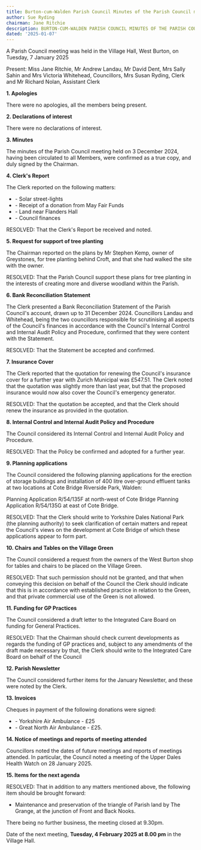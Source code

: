 ```yaml
---
title: Burton-cum-Walden Parish Council Minutes of the Parish Council meeting held on Tuesday, 7 January 2025
author: Sue Ryding
chairman: Jane Ritchie
description: BURTON-CUM-WALDEN PARISH COUNCIL MINUTES OF THE PARISH COUNCIL MEETING HELD ON TUESDAY, 7 JANUARY 2025
dated: '2025-01-07'
---
```


A Parish Council meeting was held in the Village Hall, West Burton, on Tuesday, 7 January 2025

Present: Miss Jane Ritchie, Mr Andrew Landau, Mr David Dent, Mrs Sally Sahin and Mrs Victoria Whitehead, Councillors, Mrs Susan Ryding, Clerk and Mr Richard Nolan, Assistant Clerk

**1\. Apologies**

There were no apologies, all the members being present.

**2\. Declarations of interest**

There were no declarations of interest.

**3\. Minutes**

The minutes of the Parish Council meeting held on 3 December 2024, having been circulated to all Members, were confirmed as a true copy, and duly signed by the Chairman.

**4\. Clerk's Report**

The Clerk reported on the following matters:

- \- Solar street-lights
- \- Receipt of a donation from May Fair Funds
- \- Land near Flanders Hall
- \- Council finances

RESOLVED: That the Clerk's Report be received and noted.

**5\. Request for support of tree planting**

The Chairman reported on the plans by Mr Stephen Kemp, owner of Greystones, for tree planting behind Croft, and that she had walked the site with the owner.

RESOLVED: That the Parish Council support these plans for tree planting in the interests of creating more and diverse woodland within the Parish.

**6\. Bank Reconciliation Statement**

The Clerk presented a Bank Reconciliation Statement of the Parish Council's account, drawn up to 31 December 2024. Councillors Landau and Whitehead, being the two councillors responsible for scrutinising all aspects of the Council's finances in accordance with the Council's Internal Control and Internal Audit Policy and Procedure, confirmed that they were content with the Statement.

RESOLVED: That the Statement be accepted and confirmed.

**7\. Insurance Cover**

The Clerk reported that the quotation for renewing the Council's insurance cover for a further year with Zurich Municipal was £547.51. The Clerk noted that the quotation was slightly more than last year, but that the proposed insurance would now also cover the Council's emergency generator.

RESOLVED: That the quotation be accepted, and that the Clerk should renew the insurance as provided in the quotation.

**8\. Internal Control and Internal Audit Policy and Procedure**

The Council considered its Internal Control and Internal Audit Policy and Procedure.

RESOLVED: That the Policy be confirmed and adopted for a further year.

**9\. Planning applications**

The Council considered the following planning applications for the erection of storage buildings and installation of 400 litre over-ground effluent tanks at two locations at Cote Bridge Riverside Park, Walden:

Planning Application R/54/135F at north-west of Cote Bridge
Planning Application R/54/135G at east of Cote Bridge.

RESOLVED: That the Clerk should write to Yorkshire Dales National Park (the planning authority) to seek clarification of certain matters and repeat the Council's views on the development at Cote Bridge of which these applications appear to form part.

**10\. Chairs and Tables on the Village Green**

The Council considered a request from the owners of the West Burton shop for tables and chairs to be placed on the Village Green.

RESOLVED: That such permission should not be granted, and that when conveying this decision on behalf of the Council the Clerk should indicate that this is in accordance with established practice in relation to the Green, and that private commercial use of the Green is not allowed.

**11\. Funding for GP Practices**

The Council considered a draft letter to the Integrated Care Board on funding for General Practices.

RESOLVED: That the Chairman should check current developments as regards the funding of GP practices and, subject to any amendments of the draft made necessary by that, the Clerk should write to the Integrated Care Board on behalf of the Council

**12\. Parish Newsletter**

The Council considered further items for the January Newsletter, and these were noted by the Clerk.

**13\. Invoices**

Cheques in payment of the following donations were signed:

- \- Yorkshire Air Ambulance - £25
- \- Great North Air Ambulance - £25.

**14\. Notice of meetings and reports of meeting attended**

Councillors noted the dates of future meetings and reports of meetings attended. In particular, the Council noted a meeting of the Upper Dales Health Watch on 28 January 2025.

**15\. Items for the next agenda**

RESOLVED: That in addition to any matters mentioned above, the following item should be brought forward:

- Maintenance and preservation of the triangle of Parish land by The Grange, at the junction of Front and Back Nooks.

There being no further business, the meeting closed at 9.30pm.

Date of the next meeting, **Tuesday, 4 February 2025 at 8.00 pm** in the Village Hall.

